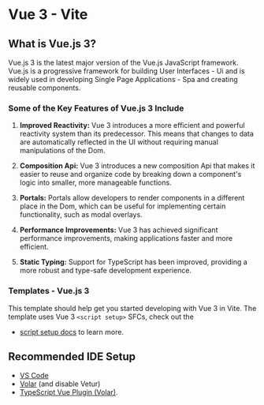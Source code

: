 # Vue 3 - Vite

## What is Vue.js 3?

Vue.js 3 is the latest major version of the Vue.js JavaScript framework. Vue.js is a progressive framework for building User Interfaces - Ui and is widely used in developing Single Page Applications - Spa and creating reusable components.

### Some of the Key Features of Vue.js 3 Include

1. **Improved Reactivity:** Vue 3 introduces a more efficient and powerful reactivity system than its predecessor. This means that changes to data are automatically reflected in the UI without requiring manual manipulations of the Dom.

2. **Composition Api:** Vue 3 introduces a new composition Api that makes it easier to reuse and organize code by breaking down a component's logic into smaller, more manageable functions.

3. **Portals:** Portals allow developers to render components in a different place in the Dom, which can be useful for implementing certain functionality, such as modal overlays.

4. **Performance Improvements:** Vue 3 has achieved significant performance improvements, making applications faster and more efficient.

5. **Static Typing:** Support for TypeScript has been improved, providing a more robust and type-safe development experience.

### Templates - Vue.js 3

This template should help get you started developing with Vue 3 in Vite. The template uses Vue 3 `<script setup>` SFCs, check out the

- [script setup docs](https://v3.vuejs.org/api/sfc-script-setup.html#sfc-script-setup) to learn more.

## Recommended IDE Setup

- [VS Code](https://code.visualstudio.com/)
- [Volar](https://marketplace.visualstudio.com/items?itemName=Vue.volar) (and disable Vetur)
- [TypeScript Vue Plugin (Volar)](https://marketplace.visualstudio.com/items?itemName=Vue.vscode-typescript-vue-plugin).
